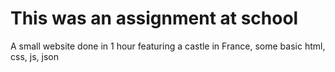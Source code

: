 # This was an assignment at school
A small website done in 1 hour featuring a castle in France, some basic html, css, js, json
